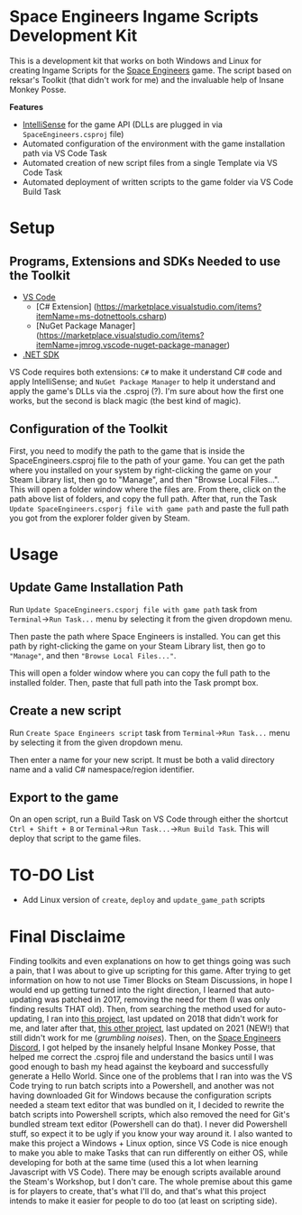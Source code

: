 # Space Engineers Ingame Scripts Development Kit

This is a development kit that works on both Windows and Linux for creating Ingame Scripts for the [Space Engineers](https://www.spaceengineersgame.com) game.
The script based on reksar's Toolkit (that didn't work for me) and the invaluable help of Insane Monkey Posse.

**Features**
* [IntelliSense](https://code.visualstudio.com/docs/editor/intellisense) for the game API (DLLs are plugged in via `SpaceEngineers.csproj` file)
* Automated configuration of the environment with the game installation path via VS Code Task
* Automated creation of new script files from a single Template via VS Code Task
* Automated deployment of written scripts to the game folder via VS Code Build Task

# Setup

## Programs, Extensions and SDKs Needed to use the Toolkit

* [VS Code](https://code.visualstudio.com/)
  * [C# Extension] (https://marketplace.visualstudio.com/items?itemName=ms-dotnettools.csharp)
  * [NuGet Package Manager] (https://marketplace.visualstudio.com/items?itemName=jmrog.vscode-nuget-package-manager)
* [.NET SDK](https://dotnet.microsoft.com/)

VS Code requires both extensions: `C#` to make it understand C# code and apply IntelliSense; and `NuGet Package Manager` to help it understand and apply the game's DLLs via the .csproj (?).
I'm sure about how the first one works, but the second is black magic (the best kind of magic).

## Configuration of the Toolkit

First, you need to modify the path to the game that is inside the SpaceEngineers.csproj file to the path of your game.
You can get the path where you installed on your system by right-clicking the game on your Steam Library list, then go to "Manage", and then "Browse Local Files...".
This will open a folder window where the files are. From there, click on the path above list of folders, and copy the full path.
After that, run the Task `Update SpaceEngineers.csporj file with game path` and paste the full path you got from the explorer folder given by Steam.

# Usage

## Update Game Installation Path

Run `Update SpaceEngineers.csporj file with game path` task from `Terminal`->`Run Task...` menu by selecting it from the given dropdown menu.

Then paste the path where Space Engineers is installed. You can get this path by right-clicking the game on your Steam Library list, then go to `"Manage"`, and then `"Browse Local Files..."`.

This will open a folder window where you can copy the full path to the installed folder. Then, paste that full path into the Task prompt box.

## Create a new script

Run `Create Space Engineers script` task from `Terminal`->`Run Task...` menu by selecting it from the given dropdown menu.

Then enter a name for your new script. It must be both a valid directory name and a valid C# namespace/region identifier.

## Export to the game

On an open script, run a Build Task on VS Code through either the shortcut `Ctrl + Shift + B` or `Terminal`->`Run Task...`->`Run Build Task`. This will deploy that script to the game files.

# TO-DO List

* Add Linux version of `create`, `deploy` and `update_game_path` scripts

# Final Disclaime

Finding toolkits and even explanations on how to get things going was such a pain, that I was about to give up scripting for this game.
After trying to get information on how to not use Timer Blocks on Steam Discussions, in hope I would end up getting turned into the right direction, I learned that auto-updating was patched in 2017, removing the need for them (I was only finding results THAT old).
Then, from searching the method used for auto-updating, I ran into [this project](https://github.com/gregretkowski/VSC-SE), last updated on 2018 that didn't work for me, and later after that, [this other project](https://github.com/reksar/SpaceEngineers), last updated on 2021 (NEW!) that still didn't work for me (*grumbling noises*).
Then, on the [Space Engineers Discord](https://discord.com/invite/keenswh), I got helped by the insanely helpful Insane Monkey Posse, that helped me correct the .csproj file and understand the basics until I was good enough to bash my head against the keyboard and successfully  generate a Hello World.
Since one of the problems that I ran into was the VS Code trying to run batch scripts into a Powershell, and another was not having downloaded Git for Windows because the configuration scripts needed a steam text editor that was bundled on it, I decided to rewrite the batch scripts into Powershell scripts, which also removed the need for Git's bundled stream text editor (Powershell can do that).
I never did Powershell stuff, so expect it to be ugly if you know your way around it.
I also wanted to make this project a Windows + Linux option, since VS Code is nice enough to make you able to make Tasks that can run differently on either OS, while developing for both at the same time (used this a lot when learning Javascript with VS Code).
There may be enough scripts available around the Steam's Workshop, but I don't care. The whole premise about this game is for players to create, that's what I'll do, and that's what this project intends to make it easier for people to do too (at least on scripting side).
